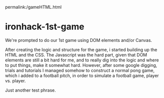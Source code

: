 permalink:/gameHTML.html

# ironhack-1st-game

We're prompted to do our 1st game using DOM elements and/or Canvas.

After creating the logic and structure for the game, i started building up the HTML and the CSS. The Javascript was the hard part, given that DOM elements are still a bit hard for me, and to really dig into the logic and where to put things, make it somewhat hard. However, after some google digging, trials and tutorials I managed somehow to construct a normal pong game, which i added to a football pitch, in order to simulate a football game, player vs. player. 

Just another test phrase.
